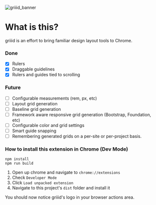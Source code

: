 ![griiid_banner](https://cloud.githubusercontent.com/assets/1141040/13593161/d4843bba-e4ad-11e5-8cdf-e9e6d2b393d8.png)


# What is this?
griiid is an effort to bring familiar design layout tools to Chrome. 

### Done
* [x] Rulers
* [x] Draggable guidelines
* [x] Rulers and guides tied to scrolling

### Future
* [ ] Configurable measurements (rem, px, etc)
* [ ] Layout grid generation
* [ ] Baseline grid generation
* [ ] Framework aware responsive grid generation (Bootstrap, Foundation, etc)
* [ ] Configurable color and grid settings
* [ ] Smart guide snapping
* [ ] Remembering generated grids on a per-site or per-project basis.

### How to install this extension in Chrome (Dev Mode)

```
npm install
npm run build
```

1. Open up chrome and navigate to `chrome://extensions`
2. Check `Developer Mode`
3. Click `Load unpacked extension`
4. Navigate to this project's `dist` folder and install it

You should now notice griiid's logo in your browser actions area. 
